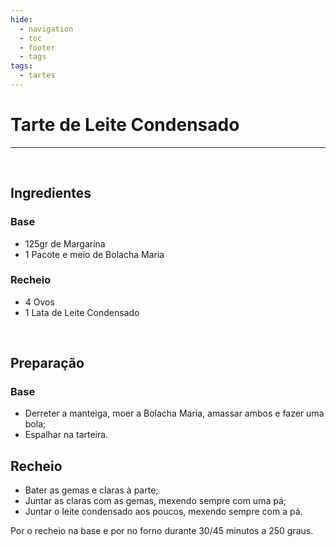 ```yaml
---
hide:
  - navigation
  - toc
  - footer
  - tags
tags:
  - tartes
---
```


# Tarte de Leite Condensado

<hr>

<br>


## **Ingredientes**

### Base

* 125gr de Margarina
* 1 Pacote e meio de Bolacha Maria

### Recheio

* 4 Ovos
* 1 Lata de Leite Condensado

<br>

## **Preparação**

### Base

* Derreter a manteiga, moer a Bolacha Maria, amassar ambos e fazer uma bola;
* Espalhar na tarteira.


## Recheio

* Bater as gemas e claras à parte;
* Juntar as claras com as gemas, mexendo sempre com uma pá;
* Juntar o leite condensado aos poucos, mexendo sempre com a pá.


Por o recheio na base e por no forno durante 30/45 minutos a 250 graus.
<br>

